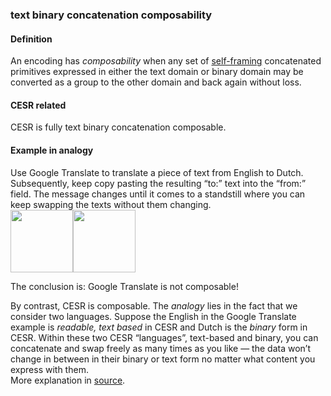 ### text binary concatenation composability

<h4>Definition</h4><p>An encoding has <em>composability</em> when any set of <a href="self-framing">self-framing</a> concatenated primitives expressed in either the text domain or binary domain may be converted as a group to the other domain and back again without loss.</p><h4>CESR related</h4><p>CESR is fully text binary concatenation composable.</p><h4>Example in analogy</h4><p>Use Google Translate to translate a piece of text from English to Dutch. Subsequently, keep copy pasting the resulting “to:” text into the “from:” field. The message changes until it comes to a standstill where you can keep swapping the texts without them changing.<br><img src="https://hackmd.io/_uploads/H1e8_BbmMi.png" height="100" /><img src="https://hackmd.io/_uploads/B1pFrbXfj.png" height="100" /></p><p>The conclusion is: Google Translate is not composable!</p><p>By contrast, CESR is composable. The <em>analogy</em> lies in the fact that we consider two languages. Suppose the English in the Google Translate example is <em>readable, text based</em> in CESR and Dutch is the <em>binary</em> form in CESR. Within these two CESR “languages”, text-based and binary, you can concatenate and swap freely as many times as you like — the data won’t change in between in their binary or text form no matter what content you express with them.<br>More explanation in <a href="https://medium.com/happy-blockchains/cesr-one-of-sam-smiths-inventions-is-as-controversial-as-genius-d757f36b88f8">source</a>.</p>